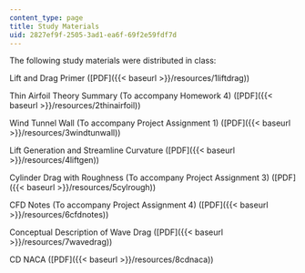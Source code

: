 ```yaml
---
content_type: page
title: Study Materials
uid: 2827ef9f-2505-3ad1-ea6f-69f2e59fdf7d
---
```


The following study materials were distributed in class:

Lift and Drag Primer ([PDF]({{< baseurl >}}/resources/1liftdrag))

Thin Airfoil Theory Summary (To accompany Homework 4) ([PDF]({{< baseurl >}}/resources/2thinairfoil))

Wind Tunnel Wall (To accompany Project Assignment 1) ([PDF]({{< baseurl >}}/resources/3windtunwall))

Lift Generation and Streamline Curvature ([PDF]({{< baseurl >}}/resources/4liftgen))

Cylinder Drag with Roughness (To accompany Project Assignment 3) ([PDF]({{< baseurl >}}/resources/5cylrough))

CFD Notes (To accompany Project Assignment 4) ([PDF]({{< baseurl >}}/resources/6cfdnotes))

Conceptual Description of Wave Drag ([PDF]({{< baseurl >}}/resources/7wavedrag))

CD NACA ([PDF]({{< baseurl >}}/resources/8cdnaca))
